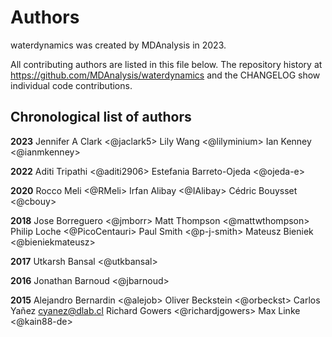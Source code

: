 # Authors

waterdynamics was created by MDAnalysis in 2023.


All contributing authors are listed in this file below.
The repository history at https://github.com/MDAnalysis/waterdynamics
and the CHANGELOG show individual code contributions.

## Chronological list of authors

<!--
The rules for this file:
  * Authors are sorted chronologically, earliest to latest
  * Please format it each entry as "Preferred name <GitHub username>"
  * Your preferred name is whatever you wish to go by --
    it does *not* have to be your legal name!
  * Please start a new section for each new year
  * Don't ever delete anything
-->

**2023**
Jennifer A Clark <@jaclark5>
Lily Wang <@lilyminium>
Ian Kenney <@ianmkenney>

**2022**
Aditi Tripathi <@aditi2906>
Estefania Barreto-Ojeda <@ojeda-e>

**2020**
Rocco Meli <@RMeli>
Irfan Alibay <@IAlibay>
Cédric Bouysset <@cbouy>

**2018**
Jose Borreguero <@jmborr>
Matt Thompson <@mattwthompson>
Philip Loche <@PicoCentauri>
Paul Smith <@p-j-smith>
Mateusz Bieniek <@bieniekmateusz>

**2017**
Utkarsh Bansal <@utkbansal>

**2016**
Jonathan Barnoud <@jbarnoud>

**2015**
Alejandro Bernardin <@alejob>
Oliver Beckstein <@orbeckst>
Carlos Yañez <cyanez@dlab.cl>
Richard Gowers <@richardjgowers>
Max Linke <@kain88-de>
